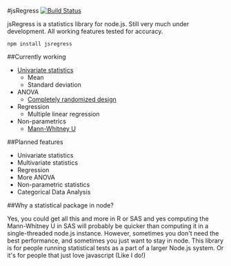 #jsRegress [![Build Status](https://travis-ci.org/cjqed/jsRegress.png?branch=master)](https://travis-ci.org/cjqed/jsRegress)

jsRegress is a statistics library for node.js. Still very much under development. All working features tested for accuracy.

`npm install jsregress`

##Currently working
* [Univariate statistics](https://github.com/cjqed/jsRegress/wiki/Univariate)
    * Mean
    * Standard deviation
* ANOVA
    * [Completely randomized design](https://github.com/cjqed/jsRegress/wiki/Anova---Completely-Randomized-Design)
* Regression
    * Multiple linear regression
* Non-parametrics
    * [Mann-Whitney U](https://github.com/cjqed/jsRegress/wiki/Mann-Whitney-U)

##Planned features

* Univariate statistics
* Multivariate statistics
* Regression
* More ANOVA
* Non-parametric statistics
* Categorical Data Analysis

##Why a statistical package in node?

Yes, you could get all this and more in R or SAS and yes computing the Mann-Whitney U in SAS will probably be quicker than computing it in a single-threaded node.js instance. However, sometimes you don't need the best performance, and sometimes you just want to stay in node. This library is for people running statistical tests as a part of a larger Node.js system. Or it's for people that just love javascript (Like I do!)
